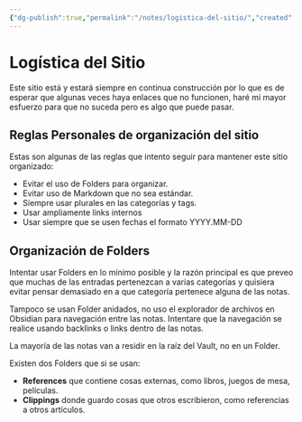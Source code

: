 ```yaml
---
{"dg-publish":true,"permalink":"/notes/logistica-del-sitio/","created":"2025-03-10T11:19:27.379-05:00","updated":"2025-03-10T18:05:31.286-05:00"}
---
```


# Logística del Sitio

Este sitio está y estará siempre en continua construcción por lo que es de esperar que algunas veces haya enlaces que no funcionen, haré mi mayor esfuerzo para que no suceda pero es algo que puede pasar.

## Reglas Personales de organización del sitio

Estas son algunas de las reglas que intento seguir para mantener este sitio organizado:
- Evitar el uso de Folders para organizar.
- Evitar uso de Markdown que no sea estándar.
- Siempre usar plurales en las categorías y tags.
- Usar ampliamente links internos
- Usar siempre que se usen fechas el formato YYYY.MM-DD

## Organización de Folders

Intentar usar Folders en lo mínimo posible y la razón principal es que preveo que muchas de las entradas pertenezcan a varias categorías y quisiera evitar pensar demasiado en a que categoría pertenece alguna de las notas.

Tampoco se usan Folder anidados, no uso el explorador de archivos en Obsidian para navegación entre las notas. Intentare que la navegación se realice usando backlinks o links dentro de las notas.

La mayoría de las notas van a residir en la raíz del Vault, no en un Folder. 

Existen dos Folders que si se usan:
- **References** que contiene cosas externas, como libros, juegos de mesa, películas.
- **Clippings** donde guardo cosas que otros escribieron, como referencias a otros artículos.


